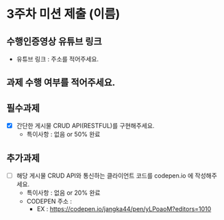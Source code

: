 # 3주차 미션 제출 (이름)

## 수행인증영상 유튜브 링크

* 유튜브 링크 : 주소를 적어주세요.

## 과제 수행 여부를 적어주세요.
## 필수과제
- [x] 간단한 게시물 CRUD API(RESTFUL)를 구현해주세요.
  - 특이사항 : 없음 or 50% 완료

## 추가과제
- [ ] 해당 게시물 CRUD API와 통신하는 클라이언트 코드를 codepen.io 에 작성해주세요.
  - 특이사항 : 없음 or 20% 완료
  - CODEPEN 주소 : 
    - EX : https://codepen.io/jangka44/pen/yLPoaoM?editors=1010
